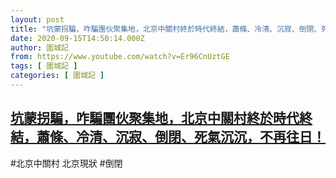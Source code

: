 ```yaml
---
layout: post
title: "坑蒙拐騙，咋騙團伙聚集地，北京中關村終於時代終結，蕭條、冷清、沉寂、倒閉、死氣沉沉，不再往日！"
date: 2020-09-15T14:50:14.000Z
author: 圍城記
from: https://www.youtube.com/watch?v=Er96CnUztGE
tags: [ 圍城記 ]
categories: [ 圍城記 ]
---
```

<!--1600181414000-->
[坑蒙拐騙，咋騙團伙聚集地，北京中關村終於時代終結，蕭條、冷清、沉寂、倒閉、死氣沉沉，不再往日！](https://www.youtube.com/watch?v=Er96CnUztGE)
------

<div>
#北京中關村 北京現狀 #倒閉
</div>
